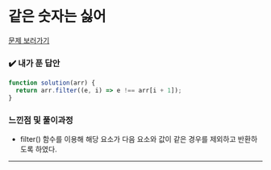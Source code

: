 # 같은 숫자는 싫어

[문제 보러가기](https://school.programmers.co.kr/learn/courses/30/lessons/12906)

### :heavy_check_mark: 내가 푼 답안

```javascript
function solution(arr) {
  return arr.filter((e, i) => e !== arr[i + 1]);
}
```

### 느낀점 및 풀이과정

- filter() 함수를 이용해 해당 요소가 다음 요소와 값이 같은 경우를 제외하고 반환하도록 하였다.

<hr/>
